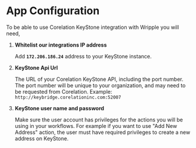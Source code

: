 # App Configuration

To be able to use Corelation KeyStone integration with Wripple you will need,

1. **Whitelist our integrations IP address**

   Add **`172.206.186.24`** address to your KeyStone instance.

2. **KeyStone Api Url**

   The URL of your Corelation KeyStone API, including the port number. The port number will be unique to your organization, and may need to be requested from Corelation. Example: `http://keybridge.corelationinc.com:52007`

3. **KeyStone user name and password**

   Make sure the user account has privileges for the actions you will be using in your workflows. For example if you want to use "Add New Address" action, the user must have required privileges to create a new address on KeyStone.
